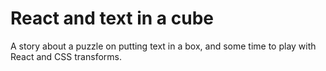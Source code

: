 React and text in a cube
====

A story about a puzzle on putting text in a box,
and some time to play with React and CSS transforms.
